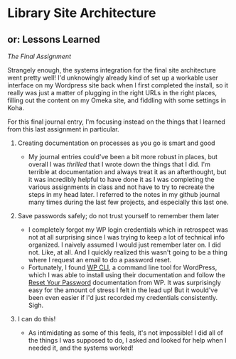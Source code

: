 # Library Site Architecture

## or: Lessons Learned

_The Final Assignment_

Strangely enough, the systems integration
for the final site architecture went
pretty well! I'd unknowingly already 
kind of set up a workable user interface
on my Wordpress site back when I first
completed the install, so it really was
just a matter of plugging in the right URLs
in the right places, filling out the content
on my Omeka site, and fiddling with some settings
in Koha.

For this final journal entry, I'm focusing 
instead on the things that I learned from 
this last assignment in particular.

1. Creating documentation on processes as you
go is smart and good
	- My journal entries could've been a 
bit more robust in places, but overall I was
_thrilled_ that I wrote down the things that I did.
I'm terrible at documentation and always treat it 
as an afterthought, but it was incredibly helpful
to have done it as I was completing the various 
assignments in class and not have to try to recreate
the steps in my head later. I referred to the notes
in my github journal many times during the last few
projects, and especially this last one.

2. Save passwords safely; do not trust yourself to
remember them later
	- I completely forgot my WP login credentials
which in retrospect was not at all surprising since I
was trying to keep a lot of technical info organized. 
I naively assumed I would just remember later on. 
I did not. Like, at all. And I quickly realized this
wasn't going to be a thing where I request an email to 
do a password reset.
	- Fortunately, I found [WP CLI](https://wp-cli.org/#installing), 
a command line tool for WordPress,
which I was able to install using their documentation
and follow the [Reset Your Password](https://wordpress.org/documentation/article/reset-your-password/)
documentation from WP. It was surprisingly easy for the amount
of stress I felt in the lead up! But it would've
been even easier if I'd just recorded my credentials
consistently. Sigh.

3. I can do this!
	- As intimidating as some of this feels,
it's not impossible! I did all of the things I was 
supposed to do, I asked and looked for help when I 
needed it, and the systems worked! 
